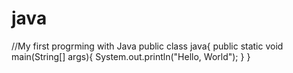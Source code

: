 # java
//My first progrming with Java
public class java{
public static void main(String[] args){
System.out.println("Hello, World");
}
}
